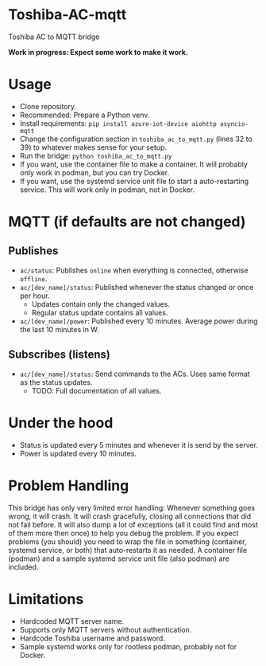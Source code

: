 # Toshiba-AC-mqtt
Toshiba AC to MQTT bridge

**Work in progress: Expect some work to make it work.**

# Usage
- Clone repository.
- Recommended: Prepare a Python venv.
- Install requirements: `pip install azure-iot-device aiohttp asyncio-mqtt`
- Change the configuration section in `toshiba_ac_to_mqtt.py` (lines 32 to 39) to whatever makes sense for your setup.
- Run the bridge: `python toshiba_ac_to_mqtt.py`
- If you want, use the container file to make a container. It will probably only work in podman, but you can try Docker.
- If you want, use the systemd service unit file to start a auto-restarting service. This will work only in podman, not in Docker.

# MQTT (if defaults are not changed)
## Publishes
- `ac/status`: Publishes `online` when everything is connected, otherwise `offline`.
- `ac/[dev_name]/status`: Published whenever the status changed or once per hour.
  - Updates contain only the changed values.
  - Regular status update contains all values.
- `ac/[dev_name]/power`: Published every 10 minutes. Average power during the last 10 minutes in W.

## Subscribes (listens)
- `ac/[dev_name]/status`: Send commands to the ACs. Uses same format as the status updates.
  - TODO: Full documentation of all values.

# Under the hood
- Status is updated every 5 minutes and whenever it is send by the server.
- Power is updated every 10 minutes.

# Problem Handling
This bridge has only very limited error handling: Whenever something goes wrong, it will crash.
It will crash gracefully, closing all connections that did not fail before.
It will also dump a lot of exceptions (all it could find and most of them more then once) to help you debug the problem.
If you expect problems (you should) you need to wrap the file in something (container, systemd service, or both) that auto-restarts it as needed.
A container file (podman) and a sample systemd service unit file (also podman) are included.

# Limitations
- Hardcoded MQTT server name.
- Supports only MQTT servers without authentication.
- Hardcode Toshiba username and password.
- Sample systemd works only for rootless podman, probably not for Docker.